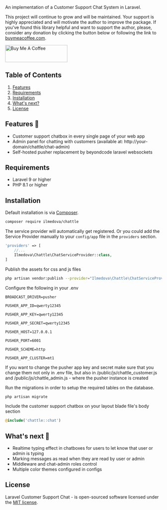 An implementation of a Customer Support Chat System in Laravel.

This project will continue to grow and will be maintained. Your support is highly appreciated and will motivate the author to improve the package. If you've found this library helpful and want to support the author, please, consider any donation by clicking the button below or following the link to [buymeacoffee.com](https://www.buymeacoffee.com/ilmedova). 

<a href="https://www.buymeacoffee.com/ilmedova" target="_blank"><img align="center" src="https://cdn.buymeacoffee.com/buttons/v2/default-yellow.png" alt="Buy Me A Coffee" height="55px" width= "200px"></a>

## Table of Contents
1. [Features](#features)
2. [Requirements](#requirements)
3. [Installation](#installation)
4. [What's next?](#todo)
4. [License](#license)

## <a name="features"></a> Features 🤩

- Customer support chatbox in every single page of your web app
- Admin panel for chatting with customers (available at: http://your-domain/chattle/chat-admin)
- Self-hosted pusher replacement by beyondcode laravel websockets

## <a name="requirements"></a> Requirements

- Laravel 9 or higher
- PHP 8.1 or higher

## <a name="installation"></a> Installation

Default installation is via [Composer](https://getcomposer.org/).

```bash
composer require ilmedova/chattle
```

The service provider will automatically get registered. Or you could add the Service Provider manually to your
`config/app` file in the `providers` section.

```php
'providers' => [
    //...
    Ilmedova\Chattle\ChatServiceProvider::class,
]
```

Publish the assets for css and js files

```bash
php artisan vendor:publish --provider="Ilmedova\Chattle\ChatServiceProvider"
```


Configure the following in your .env

`BROADCAST_DRIVER=pusher`

`PUSHER_APP_ID=qwerty12345`

`PUSHER_APP_KEY=qwerty12345`

`PUSHER_APP_SECRET=qwerty12345`

`PUSHER_HOST=127.0.0.1`

`PUSHER_PORT=6001`

`PUSHER_SCHEME=http`

`PUSHER_APP_CLUSTER=mt1`

If you want to change the pusher app key and secret make sure that you change them not only in .env file, but also in /public/js/chattle_customer.js and /public/js/chattle_admin.js - where the pusher instance is created

Run the migrations in order to setup the required tables on the database.

```bash
php artisan migrate
```

Include the customer support chatbox on your layout blade file's body section

```php
@include('chattle::chat')
```

## <a name="todo"></a> What's next 🚀

- Realtime typing effect in chatboxes for users to let know that user or admin is typing
- Marking messages as read when they are read by user or admin
- Middleware and chat-admin roles control
- Multiple color themes configured in configs

## <a name="license"></a> License

Laravel Customer Support Chat - is open-sourced software licensed under the [MIT license](http://opensource.org/licenses/MIT).
